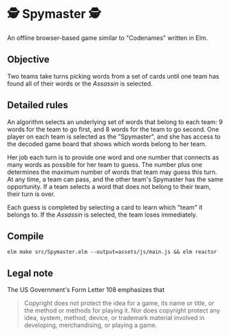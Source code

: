 # 🕵️ Spymaster 🕵️
An offline browser-based game similar to "Codenames" written in Elm.

## Objective
Two teams take turns picking words from a set of cards until one team has found all of their words or the *Assassin* is selected.

## Detailed rules
An algorithm selects an underlying set of words that belong to each team: 9 words for the team to go first, and 8 words for the team to go second. One player on each team is selected as the "Spymaster", and she has access to the decoded game board that shows which words belong to her team.

Her job each turn is to provide one word and one number that connects as many words as possible for her team to guess. The number plus one determines the maximum number of words that team may guess this turn. At any time, a team can pass, and the other team's Spymaster has the same opportunity. If a team selects a word that does not belong to their team, their turn is over.

Each guess is completed by selecting a card to learn which "team" it belongs to. If the *Assassin* is selected, the team loses immediately.

## Compile
```elm make src/Spymaster.elm --output=assets/js/main.js && elm reactor```

## Legal note
The US Government's Form Letter 108 emphasizes that
> Copyright does not protect the idea for a game, its name or title, or the method or methods for playing it. Nor does copyright protect any idea, system, method, device, or trademark ma­terial involved in developing, merchandising, or playing a game. 

